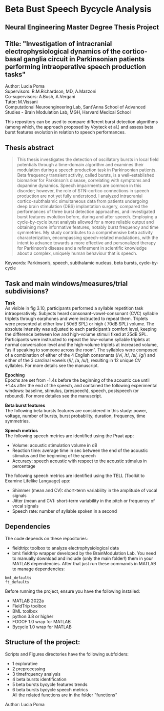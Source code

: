 # Beta Bust Speech Bycycle Analysis
## Neural Engineering Master Degree Thesis Project 
## Title: "Investigation of intracranial electrophysiological dynamics  of the cortico-basal ganglia circuit in Parkinsonian patients performing intraoperative speech production tasks" 
Author: Lucia Poma  
Supervisors: R.M.Richardson, MD, A.Mazzoni  
Co-supervisors: A.Bush, A.Vergani  
Tutor: M.Vissani  
Computational Neuroengineering Lab, Sant'Anna School of Advanced Studies - Brain Modulation Lab, MGH, Harvard Medical School  

This repository can be used to compare different burst detection algorithms (among which, the approach proposed by Voyteck et al.) and assess beta burst features evolution in relation to speech performances.

## Thesis abstract
> This thesis investigates the detection of oscillatory bursts in local field potentials through a time-domain algorithm and examines their modulation during a speech production task in Parkinsonian patients. Beta frequency transient activity, called bursts, is a well-established biomarker for Parkinson’s disease, correlating with symptoms and dopamine dynamics. Speech impairments are common in this disorder; however, the role of STN-cortico connections in speech production are not yet fully understood. I analyzed intracranial cortico-subthalamic simultaneous data from patients undergoing deep brain stimulation (DBS) implantation surgery, compared the performances of three burst detection approaches, and investigated burst features evolution before, during and after speech. Employing a cycle-by-cycle burst analysis allowed for a more reliable output and obtaining more informative features, notably burst frequency and time symmetries. My study contributes to a comprehensive beta activity characterization, encompassing speech-related modulations, with the intent to advance towards a more effective and personalized therapy for Parkinson’s disease and a refinement in scientific knowledge about a complex, uniquely human behaviour that is speech.

Keywords: Parkinson’s, speech, subthalamic nucleus, beta bursts, cycle-by-cycle

## Task and main windows/measures/trial subdivisions?
**Task**  
As visible in fig 3.10, participants performed a syllable repetition task intraoperatively. Subjects heard consonant-vowel-consonant (CVC) syllable triplets through earphones and were instructed to repeat them. Triplets were presented at either low ( 50dB SPL) or high ( 70dB SPL) volume. The absolute intensity was adjusted to each participant’s comfort level, keeping the difference between low and high-volume stimuli fixed at 25dB SPL. Participants were instructed to repeat the low-volume syllable triplets at normal conversation level and the high-volume triplets at increased volume, ”as if speaking to someone across the room”. The syllables were composed of a combination of either of the 4 English consonants (/v/, /t/, /s/, /g/) and either of the 3 cardinal vowels (/i/, /a, /u/), resulting in 12 unique CV syllables. For more details see the manuscript.
  
**Epoching**  
Epochs are set from -1.4s before the beginning of the acoustic cue until +1.4s after the end of the speech, and contained the following experimental windows: baseline, stimulus, (prespeech), speech, postspeech (or rebound). For more detailes see the manuscript.
  
**Beta burst features**  
The following beta bursts features are considered in this study: power, voltage, number of bursts, burst probability, duration, frequency, time symmetries.

**Speech metrics**  
The following speech metrics are identified using the Praat app:
 - Volume: acoustic stimulation volume in dB
 - Reaction time: average time in sec between the end of the acoustic stimulus and the beginning of the speech
 - Accuracy: speech acoustic with respect to the acoustic stimulus in percentage  

The following speech metrics are identified using the TELL (Toolkit to Examine Lifelike Language) app:
 - Shimmer (mean and CV):  short-term variability in the amplitude of vocal signals
 - Jitter (mean and CV): short-term variability in the pitch or frequency of vocal signals
 - Speech rate: number of syllable spoken in a second

## Dependencies
The code depends on these repositories:
* fieldtrip: toolbox to analyze electrophysiological data
* bml: fieldtrip wrapper developed by the BrainModulation Lab.
You need to manually download and include (only the main folder!) them in your MATLAB dependencies. After that just run these commands in MATLAB to manage dependencies:
```
bml_defaults
ft_defaults
```
Before running the project, ensure you have the following installed:
- MATLAB 2022a 
- FieldTrip toolbox
- BML toolbox
- python 3.8 or higher
- FOOOF 1.0 wrap for MATLAB
- Bycycle 1.0 wrap for MATLAB

## Structure of the project:
Scripts and Figures directories have the following subfolders:
 -  1 explorative  
 -  2 preprocessing                   
 -  3 timefrquency analysis            
 -  4 beta bursts identification
 -  5 beta bursts bycycle features trends
 -  6 beta bursts bycycle speech metrics  
 All the related functions are in the folder "functions"

Author: Lucia Poma


